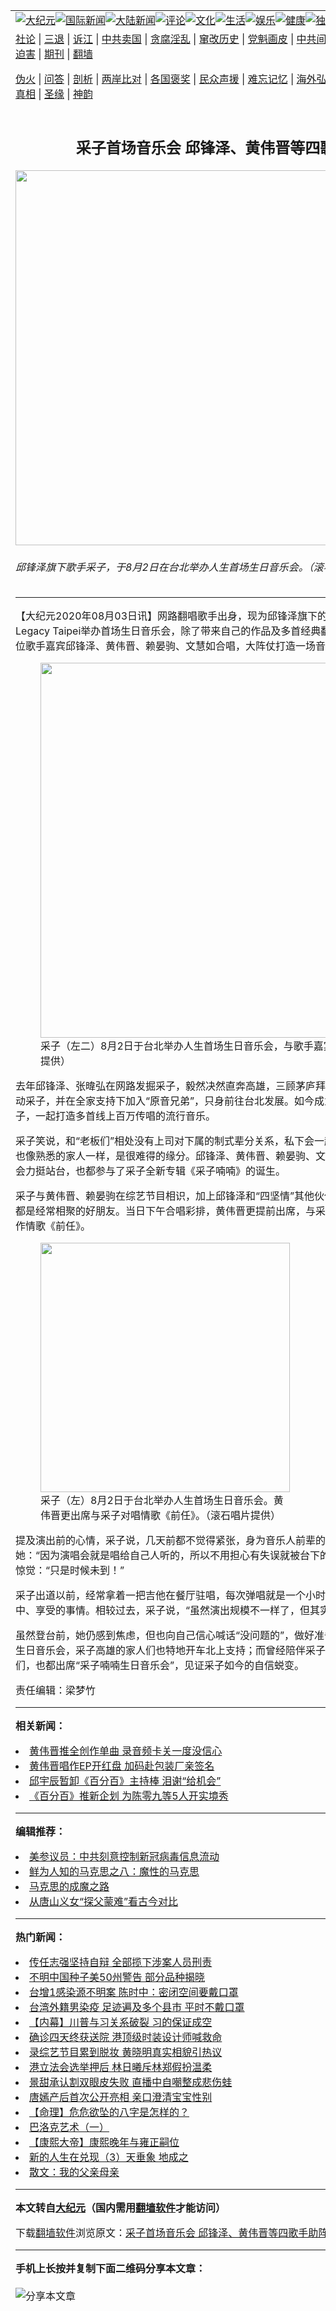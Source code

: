 <a name="1" id="1" target="_blank"></a><span id="1"></span>
<table align=center border="0"><tr><td colspan="2" VALIGN=TOP><a href="https://github.com/zakhge305/djy/blob/master/gb/nsc413.md#1"><img src="https://raw.githubusercontent.com/zakhge305/www/master/t/djy/1.jpg" title="大纪元"></a><a href="https://github.com/zakhge305/djy/blob/master/gb/n24hr.md#1"><img src="https://raw.githubusercontent.com/zakhge305/www/master/t/djy/3.jpg" title="国际新闻"></a><a href="https://github.com/zakhge305/djy/blob/master/gb/nsc413.md#1"><img src="https://raw.githubusercontent.com/zakhge305/www/master/t/djy/4.jpg" title="大陆新闻"></a><a href="https://github.com/zakhge305/djy/blob/master/gb/news392.md#1"><img src="https://raw.githubusercontent.com/zakhge305/www/master/t/djy/5.jpg" title="评论"></a><a href="https://github.com/zakhge305/djy/blob/master/gb/news2007.md#1"><img src="https://raw.githubusercontent.com/zakhge305/www/master/t/djy/6.jpg" title="文化"></a><a href="https://github.com/zakhge305/djy/blob/master/gb/news2008.md#1"><img src="https://raw.githubusercontent.com/zakhge305/www/master/t/djy/7.jpg" title="生活"></a><a href="https://github.com/zakhge305/djy/blob/master/gb/ncyule.md#1"><img src="https://raw.githubusercontent.com/zakhge305/www/master/t/djy/8.jpg" title="娱乐"></a><a href="https://github.com/zakhge305/djy/blob/master/gb/nsc1002.md#1"><img src="https://raw.githubusercontent.com/zakhge305/www/master/t/djy/9.jpg" title="健康"><a href="https://github.com/zakhge305/djy/blob/master/gb/nf6092.md#1"><img src="https://raw.githubusercontent.com/zakhge305/www/master/t/djy/10a.jpg" title="独家"></a><a href="https://github.com/zakhge305/djy/blob/master/gb/nf4514.md#1"><img src="https://raw.githubusercontent.com/zakhge305/www/master/t/djy/12a.jpg" title="头条"></a></td></tr>
<tr><td colspan="2" VALIGN=TOP><a target="_blank" href="https://github.com/zakhge305/djy/blob/master/gb/9p.md#1">社论</a> | <a target="_blank" href="https://github.com/zakhge305/djy/blob/master/gb/nf5657.md#1">三退</a> | <a target="_blank" href="https://github.com/zakhge305/djy/blob/master/gb/nf6124.md#1">诉江</a> | <a target="_blank" href="https://github.com/zakhge305/djy/blob/master/gb/nf1176117.md#1">中共卖国</a> | <a target="_blank" href="https://github.com/zakhge305/djy/blob/master/gb/nf5773.md#1">贪腐淫乱</a> | <a target="_blank" href="https://github.com/zakhge305/djy/blob/master/gb/nf1176115.md#1">窜改历史</a> | <a target="_blank" href="https://github.com/zakhge305/djy/blob/master/gb/nf1176107.md#1">党魁画皮</a> | <a target="_blank" href="https://github.com/zakhge305/djy/blob/master/gb/nf1320400.md#1">中共间谍</a> | <a target="_blank" href="https://github.com/zakhge305/djy/blob/master/gb/nf1176114.md#1">破坏传统</a> | <a target="_blank" href="https://github.com/zakhge305/ntdtv/blob/master/gb/prog447_1.md#1">恶贯满盈</a> | <a target="_blank" href="https://github.com/zakhge305/djy/blob/master/gb/ncid278.md#1">人权</a> | <a target="_blank" href="https://github.com/zakhge305/djy/blob/master/gb/nf1176111.md#1">迫害</a> | <a target="_blank" href="https://gitlab.com/szzdlab/mh-qikan/blob/master/README.md#1">期刊</a> | <a target="_blank" href="https://github.com/zakhge305/www/blob/master/README.md?zsrh#8">翻墙</a></p><p><a target="_blank" href="https://github.com/zakhge305/djy/blob/master/gb/nf5562.md#1">伪火</a> | <a target="_blank" href="https://github.com/zakhge305/djy/blob/master/gb/nf4378.md#1">问答</a> | <a target="_blank" href="https://github.com/zakhge305/djy/blob/master/gb/nf5792.md#1">剖析</a> | <a target="_blank" href="https://github.com/zakhge305/djy/blob/master/gb/nf5735.md#1">两岸比对</a> | <a target="_blank" href="https://github.com/zakhge305/djy/blob/master/gb/nf6119.md#1">各国褒奖</a> | <a target="_blank" href="https://github.com/zakhge305/djy/blob/master/gb/nf6120.md#1">民众声援</a> | <a target="_blank" href="https://github.com/zakhge305/djy/blob/master/gb/nf1188594.md#1">难忘记忆</a> | <a target="_blank" href="https://github.com/zakhge305/djy/blob/master/gb/nf3180.md#1">海外弘传</a> | <a target="_blank" href="https://github.com/zakhge305/djy/blob/master/gb/nf5410.md#1">万人上访</a> | <a target="_blank" href="https://github.com/zakhge305/ntdtv/blob/master/gb/prog1530_1.md#1">和平抗议</a> | <a target="_blank" href="https://github.com/zakhge305/djy/blob/master/gb/nf4386.md#1">支持</a> | <a target="_blank" href="https://github.com/zakhge305/djy/blob/master/gb/nf4389.md#1">真相</a> | <a target="_blank" href="https://github.com/zakhge305/djy/blob/master/gb/nf5790.md#1">圣缘</a> | <a target="_blank" href="https://github.com/zakhge305/djy/blob/master/gb/nf4786.md#1">神韵</a></td></tr>
<tr><td VALIGN=TOP width="626"><h2 align=center>采子首场音乐会 邱锋泽、黄伟晋等四歌手助阵</h2>
<img width="600" src="https://i.epochtimes.com/assets/uploads/2020/08/2008030238531487-600x400.jpg" />
<h6>邱锋泽旗下歌手采子，于8月2日在台北举办人生首场生日音乐会。（滚石唱片提供）
</h6>
<hr>
	<p>【大纪元2020年08月03日讯】网路翻唱歌手出身，现为<ahref="https://github.com/zakhge305/djy/blob/master/gb/tag/%E9%82%B1%E9%94%8B%E6%B3%BD.md#1">邱锋泽</a>旗下的创作女歌手<ahref="https://github.com/zakhge305/djy/blob/master/gb/tag/%E9%87%87%E5%AD%90.md#1">采子</a>，2日在Legacy Taipei举办首场生日音乐会，除了带来自己的作品及多首经典翻唱歌曲外，也分别与四位歌手嘉宾邱锋泽、<ahref="https://github.com/zakhge305/djy/blob/master/gb/tag/%E9%BB%84%E4%BC%9F%E6%99%8B.md#1">黄伟晋</a>、赖晏驹、文慧如合唱，大阵仗打造一场音乐飨宴。</p>
<figure id="attachment_12302742" style="width: 600px" class="wp-caption aligncenter"><ahref="https://i.epochtimes.com/assets/uploads/2020/08/2008030239091487.jpg"><img class="size-large wp-image-12302742" title="" src="https://i.epochtimes.com/assets/uploads/2020/08/2008030239091487-600x400.jpg" alt="" width="600" b="400" /></a><figcaption class="wp-caption-text"><ahref="https://github.com/zakhge305/djy/blob/master/gb/tag/%E9%87%87%E5%AD%90.md#1">采子</a>（左二）8月2日于台北举办人生首场生日音乐会，与歌手嘉宾合影。（滚石唱片提供）</figcaption></figure>
<p>去年<ahref="https://github.com/zakhge305/djy/blob/master/gb/tag/%E9%82%B1%E9%94%8B%E6%B3%BD.md#1">邱锋泽</a>、张暐弘在网路发掘采子，毅然决然直奔高雄，三顾茅庐拜访采子与其家人，诚意打动采子，并在全家支持下加入“<ahref="https://github.com/zakhge305/djy/blob/master/gb/tag/%E5%8E%9F%E9%9F%B3%E5%85%84%E5%BC%9F.md#1">原音兄弟</a>”，只身前往台北发展。如今成为“原音铁三角”的一份子，一起打造多首线上百万传唱的流行音乐。</p>
<p>采子笑说，和“老板们”相处没有上司对下属的制式辈分关系，私下会一起吃饭、互整，对待彼此也像熟悉的家人一样，是很难得的缘分。邱锋泽、<ahref="https://github.com/zakhge305/djy/blob/master/gb/tag/%E9%BB%84%E4%BC%9F%E6%99%8B.md#1">黄伟晋</a>、赖晏驹、文慧如不仅在这场生日音乐会力挺站台，也都参与了采子全新专辑《采子喃喃》的诞生。</p>
<p>采子与黄伟晋、赖晏驹在综艺节目相识，加上邱锋泽和“四坚情”其他伙伴们的好交情，私下大家都是经常相聚的好朋友。当日下午合唱彩排，黄伟晋更提前出席，与采子对唱百万流量的超夯创作情歌《前任》。</p>
<figure id="attachment_12302743" style="width: 399px" class="wp-caption aligncenter"><ahref="https://i.epochtimes.com/assets/uploads/2020/08/2008030238581487.jpg"><img class="size-large wp-image-12302743" title="" src="https://i.epochtimes.com/assets/uploads/2020/08/2008030238581487.jpg" alt="" width="399" b="599" /></a><figcaption class="wp-caption-text">采子（左）8月2日于台北举办人生首场生日音乐会。黄伟晋更出席与采子对唱情歌《前任》。（滚石唱片提供）</figcaption></figure>
<p>提及演出前的心情，采子说，几天前都不觉得紧张，身为音乐人前辈的老板邱锋泽也有鼓励她：“因为演唱会就是唱给自己人听的，所以不用担心有失误就被台下的观众否定。”但采子后来才惊觉：“只是时候未到！”</p>
<p>采子出道以前，经常拿着一把吉他在餐厅驻唱，每次弹唱就是一个小时，“表演”一直是她沉浸其中、享受的事情。相较过去，采子说，“虽然演出规模不一样了，但其实自己一直都没有变。”</p>
<p>虽然登台前，她仍感到焦虑，但也向自己信心喊话“没问题的”，做好准备与歌迷粉丝见面。此次生日音乐会，采子高雄的家人们也特地开车北上支持；而曾经陪伴采子度过懵懂时期的同窗好友们，也都出席“采子喃喃生日音乐会”，见证采子如今的自信蜕变。</p>
<p>责任编辑：梁梦竹</p>
	
<hr>


<strong>相关新闻：</strong>
<li><a href="https://github.com/zakhge305/djy/blob/master/gb/20/3/3/n11911464.md#1">黄伟晋推全创作单曲 录音频卡关一度没信心</a></li>
<li><a href="https://github.com/zakhge305/djy/blob/master/gb/20/3/17/n11946765.md#1">黄伟晋唱作EP开红盘 加码赴包装厂亲签名</a></li>
<li><a href="https://github.com/zakhge305/djy/blob/master/gb/20/3/24/n11970143.md#1">邱宇辰暂卸《百分百》主持棒 泪谢“给机会”</a></li>
<li><a href="https://github.com/zakhge305/djy/blob/master/gb/20/6/9/n12172508.md#1">《百分百》推新企划 为陈零九等5人开实境秀</a></li>
<hr>


<strong>编辑推荐：</strong>
<li><a href="https://github.com/onzhi266/djy/blob/master/gb/20/2/22/n11887949.md#1">美参议员：中共刻意控制新冠病毒信息流动</a></li>
<li><a href="https://github.com/tsiac2612/djy/blob/master/gb/10/7/28/n2978870.md#1" target="_blank">鲜为人知的马克思之八：魔性的马克思</a></li><li><a href="https://github.com/zakhge305/djy/blob/master/gb/10/11/7/n3077476.md?dfh#1" target="_blank">马克思的成魔之路</a></li><li><a href="https://github.com/tsiac2612/djy/blob/master/gb/14/4/15/n4132079.md#1" target="_blank">从唐山义女“探父蒙难”看古今对比</a></li>
<hr>

<strong>热门新闻：</strong>
<li><a href="https://github.com/zakhge305/djy/blob/master/gb/20/8/1/n12299531.md#1">传任志强坚持自辩 全部揽下涉案人员刑责</a></li>
<li><a href="https://github.com/zakhge305/djy/blob/master/gb/20/8/1/n12299836.md#1">不明中国种子美50州警告 部分品种揭晓</a></li>
<li><a href="https://github.com/zakhge305/djy/blob/master/gb/20/8/1/n12299271.md#1">台增1感染源不明案 陈时中：密闭空间要戴口罩</a></li>
<li><a href="https://github.com/zakhge305/djy/blob/master/gb/20/8/1/n12299355.md#1">台湾外籍男染疫 足迹遍及多个县市 平时不戴口罩</a></li>
<li><a href="https://github.com/zakhge305/djy/blob/master/gb/20/7/31/n12296326.md#1">【内幕】川普与习关系破裂 习的保证成空</a></li>
<li><a href="https://github.com/zakhge305/djy/blob/master/gb/20/7/31/n12298140.md#1">确诊四天终获送院 港顶级时装设计师喊救命</a></li>
<li><a href="https://github.com/zakhge305/djy/blob/master/gb/20/8/2/n12301758.md#1">录综艺节目累到脱妆 黄晓明真实相貌引热议</a></li>
<li><a href="https://github.com/zakhge305/djy/blob/master/gb/20/7/31/n12298653.md#1">港立法会选举押后 林日曦斥林郑假扮温柔</a></li>
<li><a href="https://github.com/zakhge305/djy/blob/master/gb/20/8/2/n12301702.md#1">景甜承认割双眼皮失败 直播中自嘲整成悲伤蛙</a></li>
<li><a href="https://github.com/zakhge305/djy/blob/master/gb/20/8/2/n12301510.md#1">唐嫣产后首次公开亮相 亲口澄清宝宝性别</a></li>
<li><a href="https://github.com/zakhge305/djy/blob/master/gb/20/6/5/n12163904.md#1">【命理】危危欲坠的八字是怎样的？</a></li>
<li><a href="https://github.com/zakhge305/djy/blob/master/gb/10/12/29/n3126257.md#1">巴洛克艺术（一）</a></li>
<li><a href="https://github.com/zakhge305/djy/blob/master/gb/20/6/4/n12162213.md#1">【康熙大帝】康熙晚年与雍正嗣位</a></li>
<li><a href="https://github.com/zakhge305/djy/blob/master/gb/20/7/30/n12293825.md#1">新的人生在兑现（3）天垂象 地成之</a></li>
<li><a href="https://github.com/zakhge305/djy/blob/master/gb/20/7/31/n12298031.md#1">散文：我的父亲母亲</a></li>
<hr>

<strong>本文转自<a href="https://www.epochtimes.com">大纪元</a>（国内需用<a href="https://github.com/zakhge305/www/blob/master/README.md#8">翻墙软件</a>才能访问）</strong><p>下载<a href="https://github.com/zakhge305/www/blob/master/README.md#8">翻墙软件</a>浏览原文：<a href="https://www.epochtimes.com/gb/20/8/3/n12302691.htm">采子首场音乐会 邱锋泽、黄伟晋等四歌手助阵</a></p><hr>

<strong>手机上长按并复制下面二维码分享本文章：</strong><br><br><img src="http://d1p1.ip.zn2.us/v.php?action=qrcode&url=https://github.com/zakhge305/djy/blob/master/gb/20/8/3/n12302691.md%231" title="分享本文章"></td><td VALIGN=TOP><a href="https://github.com/zakhge305/djy/blob/master/gb/16/1/21/n4622075.md?dfh#1" target="_blank"><img src="https://raw.githubusercontent.com/zakhge305/djy/master/gb/300/wei-f1.jpg" title="中共的伪火骗局"  alt="中共的伪火骗局"></a><br><a href="https://github.com/zakhge305/www/blob/master/README.md?dfh#9" target="_blank"><img src="https://raw.githubusercontent.com/zakhge305/djy/master/gb/300/yong-h.jpg" title="永恒的见证"  alt="永恒的见证"></a><br><a href="https://github.com/zakhge305/djy/blob/master/gb/13/9/29/n3974789.md?dfh#1" target="_blank"><img src="https://raw.githubusercontent.com/zakhge305/djy/master/gb/300/shang-lnz.jpg" title="善良女子被中共投男牢"  alt="善良女子被中共投男牢"></a><br><a href="https://github.com/zakhge305/djy/blob/master/gb/16/3/16/n4663449.md?dfh#1" target="_blank"><img src="https://raw.githubusercontent.com/zakhge305/djy/master/gb/300/huo-z3.jpg" title="警卫目击活摘器官"  alt="警卫目击活摘器官"></a><br><a href="https://github.com/zakhge305/djy/blob/master/gb/16/8/7/n8177641.md?dfh#1" target="_blank"><img src="https://raw.githubusercontent.com/zakhge305/djy/master/gb/300/huo-z4.jpg" title="证人描述活摘恐怖"  alt="证人描述活摘恐怖"></a><br><a href="https://github.com/zakhge305/djy/blob/master/gb/10/4/19/n2881569.md?dfh#1" target="_blank"><img src="https://raw.githubusercontent.com/zakhge305/djy/master/gb/300/huo-z1.jpg" title="揭开活摘器官黑幕"  alt="揭开活摘器官黑幕"></a><br><a href="https://github.com/zakhge305/djy/blob/master/gb/10/11/7/n3077476.md?dfh#1" target="_blank"><img src="https://raw.githubusercontent.com/zakhge305/djy/master/gb/300/ma-ks.jpg" title="马克思的成魔之路"  alt="马克思的成魔之路"></a><br><a href="https://github.com/zakhge305/djy/blob/master/gb/14/6/9/n4173977.md?dfh#1" target="_blank"><img src="https://raw.githubusercontent.com/zakhge305/djy/master/gb/300/chang-zs.jpg" title="藏字石 蕴天机"  alt="藏字石 蕴天机"></a><br><a href="https://github.com/zakhge305/djy/blob/master/gb/18/5/10/n10381511.md?dfh#1" target="_blank"><img src="https://raw.githubusercontent.com/zakhge305/djy/master/gb/300/st1.jpg" title="关注3亿人三退"  alt="关注3亿人三退"></a><br><a href="https://github.com/zakhge305/djy/blob/master/gb/18/3/21/n10237682.md?dfh#1" target="_blank"><img src="https://raw.githubusercontent.com/zakhge305/djy/master/gb/300/jie-t.jpg" title="解体中共复兴中华"  alt="解体中共复兴中华"></a><br><a href="https://github.com/zakhge305/djy/blob/master/gb/9/2/9/n2422991.md?dfh#1" target="_blank"><img src="https://raw.githubusercontent.com/zakhge305/djy/master/gb/300/gao-zs.jpg" title="中共迫害良心律师"  alt="中共迫害良心律师"></a><br><a href="https://github.com/zakhge305/djy/blob/master/gb/18/12/9/n10900044.md?dfh#1" target="_blank"><img src="https://raw.githubusercontent.com/zakhge305/djy/master/gb/300/sj1.jpg" title="303万人举报江泽民"  alt="303万人举报江泽民"></a><br><a href="https://github.com/zakhge305/djy/blob/master/gb/18/8/28/n10672014.md?dfh#1" target="_blank"><img src="https://raw.githubusercontent.com/zakhge305/djy/master/gb/300/sj2.jpg" title="这些官员为何起诉江泽民"  alt="这些官员为何起诉江泽民"></a><br><a href="https://github.com/zakhge305/djy/blob/master/gb/8/12/18/n2367165.md?dfh#1" target="_blank"><img src="https://raw.githubusercontent.com/zakhge305/djy/master/gb/300/liangan.jpg" title="海峡两岸的强烈对比"  alt="海峡两岸的强烈对比"></a><br><a href="https://github.com/zakhge305/djy/blob/master/gb/15/12/10/n4593139.md?dfh#1" target="_blank"><img src="https://raw.githubusercontent.com/zakhge305/djy/master/gb/300/jia-ndzl.jpg" title="加拿大总理的贺信"  alt="加拿大总理的贺信"></a><br><a href="https://github.com/zakhge305/djy/blob/master/gb/11/6/17/n3289382.md?dfh#1" target="_blank"><img src="https://raw.githubusercontent.com/zakhge305/djy/master/gb/300/xiao-wd.jpg" title="探寻真相兼听则明"  alt="探寻真相兼听则明"></a><br><a href="https://github.com/zakhge305/djy/blob/master/gb/18/10/27/n10812623.md?dfh#1" target="_blank"><img src="https://raw.githubusercontent.com/zakhge305/djy/master/gb/300/yindu.jpg" title="印度媒体报道东方"  alt="印度媒体报道东方"></a><br><a href="https://github.com/zakhge305/djy/blob/master/gb/18/6/9/n10469652.md?dfh#1" target="_blank"><img src="https://raw.githubusercontent.com/zakhge305/djy/master/gb/300/xie-j.jpg" title="不一样的海外校园"  alt="不一样的海外校园"></a><br><a href="https://github.com/zakhge305/djy/blob/master/gb/7/4/5/n1669415.md?dfh#1" target="_blank"><img src="https://raw.githubusercontent.com/zakhge305/djy/master/gb/300/li-up.jpg" title="从大师到徒弟的传奇"  alt="从大师到徒弟的传奇"></a><br><a href="https://github.com/zakhge305/djy/blob/master/gb/17/5/26/n9191512.md?dfh#1" target="_blank"><img src="https://raw.githubusercontent.com/zakhge305/djy/master/gb/300/zfl2.jpg" title="亿万人与东方一本奇书"  alt="亿万人与东方一本奇书"></a><br><a href="https://github.com/zakhge305/djy/blob/master/gb/13/11/27/n4020290.md?dfh#1" target="_blank"><img src="https://raw.githubusercontent.com/zakhge305/djy/master/gb/300/zhen-h.jpg" title="大陆见不到的震撼场面"  alt="大陆见不到的震撼场面"></a><br><a href="https://github.com/zakhge305/djy/blob/master/gb/15/7/17/n4482910.md?dfh#1" target="_blank"><img src="https://raw.githubusercontent.com/zakhge305/djy/master/gb/300/dalu-sk.jpg" title="人心向善 大陆当初盛况"  alt="人心向善 大陆当初盛况"></a><br><a href="https://github.com/zakhge305/djy/blob/master/gb/19/1/5/n10955468.md?dfh#1" target="_blank"><img src="https://raw.githubusercontent.com/zakhge305/djy/master/gb/300/zfl1.jpg" title="追寻真理 这书讲什么"  alt="追寻真理 这书讲什么"></a><br><a href="https://github.com/zakhge305/www/blob/master/README.md?dfh#1" target="_blank"><img src="https://raw.githubusercontent.com/zakhge305/djy/master/gb/300/fq1.jpg" title="下载免费翻墙软件"  alt="下载免费翻墙软件"></a><br></td></tr></table>
